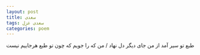 ```yaml
---
layout: post
title: سعدی
tags: سعدی غزل
categories: poem
---
```


طبع تو سیر آمد از من جای دیگر دل نهاد / من که را جویم که چون تو طبع هرجاییم نیست
